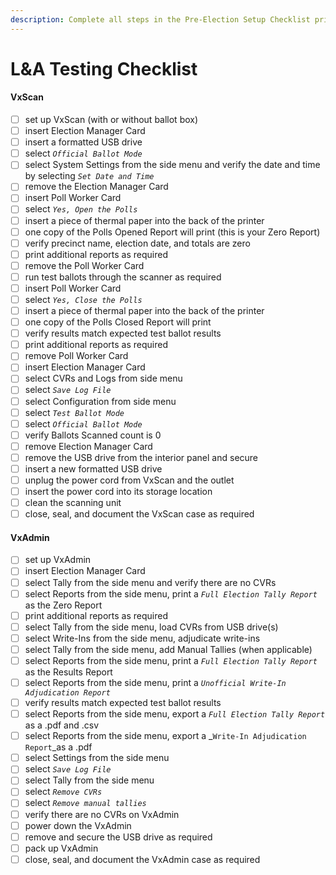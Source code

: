```yaml
---
description: Complete all steps in the Pre-Election Setup Checklist prior to L&A Testing.
---
```


# L\&A Testing Checklist

#### VxScan

* [ ] set up VxScan (with or without ballot box)
* [ ] insert Election Manager Card
* [ ] insert a formatted USB drive
* [ ] select _`Official Ballot Mode`_
* [ ] select System Settings from the side menu and verify the date and time by selecting _`Set Date and Time`_
* [ ] remove the Election Manager Card&#x20;
* [ ] insert Poll Worker Card
* [ ] select _`Yes, Open the Polls`_
* [ ] insert a piece of thermal paper into the back of the printer
* [ ] one copy of the Polls Opened Report will print (this is your Zero Report)
* [ ] verify precinct name, election date, and totals are zero
* [ ] print additional reports as required
* [ ] remove the Poll Worker Card
* [ ] run test ballots through the scanner as required
* [ ] insert Poll Worker Card
* [ ] select _`Yes, Close the Polls`_
* [ ] insert a piece of thermal paper into the back of the printer
* [ ] one copy of the Polls Closed Report will print
* [ ] verify results match expected test ballot results
* [ ] print additional reports as required
* [ ] remove Poll Worker Card
* [ ] insert Election Manager Card
* [ ] select CVRs and Logs from side menu
* [ ] select  _`Save Log File`_
* [ ] select Configuration from side menu
* [ ] select _`Test Ballot Mode`_
* [ ] select _`Official Ballot Mode`_
* [ ] verify Ballots Scanned count is 0
* [ ] remove Election Manager Card
* [ ] remove the USB drive from the interior panel and secure&#x20;
* [ ] insert a new formatted USB drive
* [ ] unplug the power cord from VxScan and the outlet
* [ ] insert the power cord into its storage location
* [ ] clean the scanning unit
* [ ] close, seal, and document the VxScan case as required

#### VxAdmin

* [ ] set up VxAdmin
* [ ] insert Election Manager Card
* [ ] select Tally from the side menu and verify there are no CVRs&#x20;
* [ ] select Reports from the side menu, print a _`Full Election Tally Report`_ as the Zero Report
* [ ] print additional reports as required
* [ ] select Tally from the side menu, load CVRs from USB drive(s)
* [ ] select Write-Ins from the side menu, adjudicate write-ins&#x20;
* [ ] select Tally from the side menu, add Manual Tallies  (when applicable)
* [ ] select Reports from the side menu, print a _`Full Election Tally Report`_ as the Results Report
* [ ] select Reports from the side menu, print a  _`Unofficial Write-In Adjudication Report`_&#x20;
* [ ] verify results match expected test ballot results
* [ ] select Reports from the side menu, export a _`Full Election Tally Report`_ as a .pdf and .csv
* [ ] select Reports from the side menu, export a _`Write-In Adjudication Report`_as a .pdf
* [ ] select Settings from the side menu
* [ ] select _`Save Log File`_
* [ ] select Tally from the side menu
* [ ] select _`Remove CVRs`_
* [ ] select _`Remove manual tallies`_
* [ ] verify there are no CVRs on VxAdmin
* [ ] power down the VxAdmin
* [ ] remove and secure the USB drive as required
* [ ] pack up VxAdmin
* [ ] close, seal, and document the VxAdmin case as required
